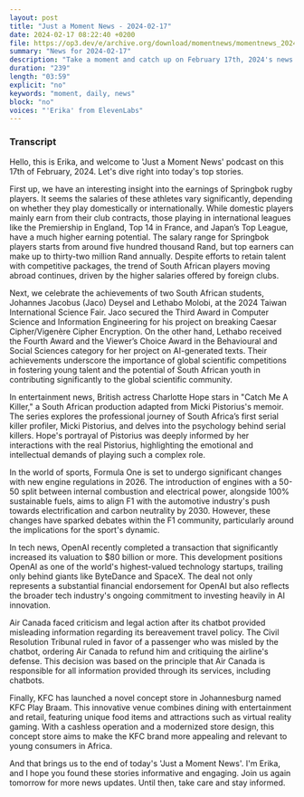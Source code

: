 ```yaml
---
layout: post
title: "Just a Moment News - 2024-02-17"
date: 2024-02-17 08:22:40 +0200
file: https://op3.dev/e/archive.org/download/momentnews/momentnews_2024-02-17.mp3
summary: "News for 2024-02-17"
description: "Take a moment and catch up on February 17th, 2024's news."
duration: "239"
length: "03:59"
explicit: "no"
keywords: "moment, daily, news"
block: "no"
voices: "'Erika' from ElevenLabs"
---
```


### Transcript

Hello, this is Erika, and welcome to 'Just a Moment News' podcast on this 17th of February, 2024. Let's dive right into today's top stories.

First up, we have an interesting insight into the earnings of Springbok rugby players. It seems the salaries of these athletes vary significantly, depending on whether they play domestically or internationally. While domestic players mainly earn from their club contracts, those playing in international leagues like the Premiership in England, Top 14 in France, and Japan’s Top League, have a much higher earning potential. The salary range for Springbok players starts from around five hundred thousand Rand, but top earners can make up to thirty-two million Rand annually. Despite efforts to retain talent with competitive packages, the trend of South African players moving abroad continues, driven by the higher salaries offered by foreign clubs.

Next, we celebrate the achievements of two South African students, Johannes Jacobus (Jaco) Deysel and Lethabo Molobi, at the 2024 Taiwan International Science Fair. Jaco secured the Third Award in Computer Science and Information Engineering for his project on breaking Caesar Cipher/Vigenère Cipher Encryption. On the other hand, Lethabo received the Fourth Award and the Viewer’s Choice Award in the Behavioural and Social Sciences category for her project on AI-generated texts. Their achievements underscore the importance of global scientific competitions in fostering young talent and the potential of South African youth in contributing significantly to the global scientific community.

In entertainment news, British actress Charlotte Hope stars in "Catch Me A Killer," a South African production adapted from Micki Pistorius's memoir. The series explores the professional journey of South Africa’s first serial killer profiler, Micki Pistorius, and delves into the psychology behind serial killers. Hope's portrayal of Pistorius was deeply informed by her interactions with the real Pistorius, highlighting the emotional and intellectual demands of playing such a complex role.

In the world of sports, Formula One is set to undergo significant changes with new engine regulations in 2026. The introduction of engines with a 50-50 split between internal combustion and electrical power, alongside 100% sustainable fuels, aims to align F1 with the automotive industry's push towards electrification and carbon neutrality by 2030. However, these changes have sparked debates within the F1 community, particularly around the implications for the sport's dynamic.

In tech news, OpenAI recently completed a transaction that significantly increased its valuation to $80 billion or more. This development positions OpenAI as one of the world's highest-valued technology startups, trailing only behind giants like ByteDance and SpaceX. The deal not only represents a substantial financial endorsement for OpenAI but also reflects the broader tech industry's ongoing commitment to investing heavily in AI innovation.

Air Canada faced criticism and legal action after its chatbot provided misleading information regarding its bereavement travel policy. The Civil Resolution Tribunal ruled in favor of a passenger who was misled by the chatbot, ordering Air Canada to refund him and critiquing the airline's defense. This decision was based on the principle that Air Canada is responsible for all information provided through its services, including chatbots.

Finally, KFC has launched a novel concept store in Johannesburg named KFC Play Braam. This innovative venue combines dining with entertainment and retail, featuring unique food items and attractions such as virtual reality gaming. With a cashless operation and a modernized store design, this concept store aims to make the KFC brand more appealing and relevant to young consumers in Africa.

And that brings us to the end of today's 'Just a Moment News'. I'm Erika, and I hope you found these stories informative and engaging. Join us again tomorrow for more news updates. Until then, take care and stay informed.

